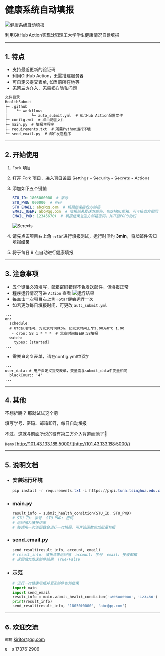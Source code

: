 # 健康系统自动填报

[![健康系统自动填报](https://github.com/jkoor/HealthSubmit/actions/workflows/auto_submit.yml/badge.svg?branch=main)](https://github.com/jkoor/HealthSubmit/actions/workflows/auto_submit.yml)

利用GitHub Action实现沈阳理工大学学生健康情况自动填报

---

## 1. 特点

- 支持最近更新的验证码
- 利用GitHub Action，无需搭建服务器
- 可自定义提交表单, 如当前所在地等
- 无第三方介入，无需担心隐私问题
  
```txt
文件目录
HealthSubmit
├─ .github
│    └─ workflows
│           └─ auto_submit.yml  # GitHub Action配置文件
├─ config.yml  # 项目配置文件
├─ main.py  # 填报主程序
├─ requirements.txt  # 所需Python运行环境
└─ send_email.py  # 邮件发送程序
```

---

## 2. 开始使用

1. `Fork` 项目
2. 打开 Fork 项目，进入项目设置 Settings - Security - Secrets - Actions
3. 添加如下五个键值

   ```yaml
   STU_ID: 1805000000  # 学号
   STU_PWD: 000000  # 密码
   STU_EMAIL: abc@qq.com  # 填报结果接收方邮箱
   EMAIL_USER: abc@qq.com  # 填报结果发送方邮箱，仅支持QQ邮箱，可与接收方相同
   EMAIL_PWD: 123456789  # 填报结果发送方邮箱密码，并开启POP3协议
   ```

   ![Serects](https://s3.bmp.ovh/imgs/2022/01/b772dd26b98ee7b7.png)

4. 请先点击项目右上角 `☆Star`进行填报测试，运行时间约 **3min**，将以邮件告知填报结果
5. 将于每日 9 点自动进行健康填报

---

## 3. 注意事项

- 五个键值必须填写，邮箱密码错误不会发送邮件，但填报正常
- 程序运行情况可进 `Action` 查看
  ![运行结果](https://s3.bmp.ovh/imgs/2022/01/16d8c7bdebf6ffdc.png)
- 每点击一次项目右上角 `☆Star`便会运行一次
- 如若更改每日填报时间，可更改 `auto_submit.yml`

```ymal
...
on:
  schedule:
  # UTC标准时间，为北京时间减8h，如北京时间上午9:00为UTC 1:00
   - cron: 58 1 * * *  # 北京时间每日9:58填报
  watch:
    types: [started]
...
```

- 需要自定义表单，请在config.yml中添加

```ymal
...
user_data: # 用户自定义提交表单，变量需与submit_data中变量相同
  blackCount: '4'
...
```

---

## 4. 其他

不想折腾？ 那就试试这个吧

填写学号、密码、邮箱即可，每日自动填报

不过，这就与前面所说的没有第三方介入背道而驰了🤭

`Demo` [http://101.43.133.188:5000/](http://101.43.133.188:5000/)

---

## 5. 说明文档

- ### 安装运行环境
  
  ```powershell
  pip install -r requirements.txt -i https://pypi.tuna.tsinghua.edu.cn/simple/
  ```

- ### main.py
  
  ```python
  result_info = submit_health_condition(STU_ID, STU_PWD)
  # STU_ID: 学号  STU_PWD: 密码
  # 返回值为填报结果
  # 每调用一次该函数会进行一次填报，可用该函数完成批量填报
  ```

- ### send_email.py
  
  ```python
  send_result(result_info, account, email)
  # result_info: 填报结果返回值  account: 学号  email: 接收邮箱
  # 返回值为发送邮件结果  True/False
  ```

- ### 示范
  
  ```python
  # 进行一次健康填报并发送邮件告知结果
  import main
  import send_email
  result_info = main.submit_health_condition('1805000000', '123456')
  print(result_info)
  send_result(result_info, '1805000000', 'abc@qq.com')
  ```

---

## 6. 欢迎交流

`邮箱` kiritor@qq.com

`Q  Q` 1737612906
